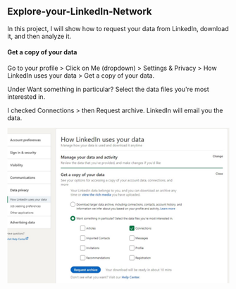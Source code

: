 ## Explore-your-LinkedIn-Network

In this project, I will show how to request your data from LinkedIn, download it, and then analyze it.


#### Get a copy of your data

Go to your profile > Click on Me (dropdown) > Settings & Privacy > How LinkedIn uses your data > Get a copy of your data.

Under Want something in particular? Select the data files you're most interested in. 

I checked Connections > then Request archive. LinkedIn will email you the data.

![image](images/get_data.jpg)


